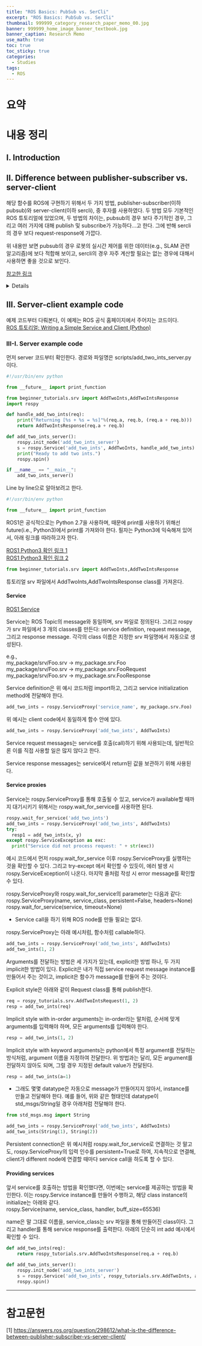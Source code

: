 ```yaml
---
title: "ROS Basics: PubSub vs. SerCli"
excerpt: "ROS Basics: PubSub vs. SerCli"
thumbnail: 999999_category_research_paper_memo_00.jpg
banner: 999999_home_image_banner_textbook.jpg
banner_caption: Research Memo
use_math: true
toc: true
toc_sticky: true
categories:
  - Studies
tags:
  - ROS
---
```


# 요약



# 내용 정리

## I. Introduction

## II. Difference between publisher-subscriber vs. server-client

해당 함수를 ROS에 구현하기 위해서 두 가지 방법, publisher-subscriber(이하 pubsub)와 server-client(이하 sercli), 중 후자를 사용하였다. 두 방법 모두 기본적인 ROS 튜토리얼에 있었으며, 두 방법의 차이는, pubsub의 경우 보다 주기적인 경우, 그리고 여러 가지에 대해 publish 및 subscribe가 가능하다...고 한다. 그에 반해 sercli의 경우 보다 request-response에 가깝다.

위 내용만 보면 pubsub의 경우 로봇의 실시간 제어를 위한 데이터(e.g., SLAM 관련 알고리즘)에 보다 적합해 보이고, sercli의 경우 자주 계산할 필요는 없는 경우에 대해서 사용하면 좋을 것으로 보인다.

[참고한 링크](https://answers.ros.org/question/298612/what-is-the-difference-between-publisher-subscriber-vs-server-client/)

<details>

<figure class="align-center" style="width: 300px">
<a href="/assets/images/study_notes/ROS/230809/230809_pubsub_vs_sercli_01_crop.png">
<img src="{{ site.url }}{{ site.baseurl }}/assets/images/study_notes/ROS/230809/230809_pubsub_vs_sercli_02_300.png" alt="">
</a>
</figure>
<figcaption>
백업용 웹페이지 스크린샷
</figcaption>

</details>

## III. Server-client example code

예제 코드부터 다뤄본다, 이 예제는 ROS 공식 홈페이지에서 주어지는 코드이다.<br>
[ROS 튜토리얼: Writing a Simple Service and Client (Python)](https://wiki.ros.org/ROS/Tutorials/WritingServiceClient%28python%29)

### III-I. Server example code

먼저 server 코드부터 확인한다. 경로와 파일명은  scripts/add_two_ints_server.py 이다.

``` python
#!/usr/bin/env python

from __future__ import print_function

from beginner_tutorials.srv import AddTwoInts,AddTwoIntsResponse
import rospy

def handle_add_two_ints(req):
    print("Returning [%s + %s = %s]"%(req.a, req.b, (req.a + req.b)))
    return AddTwoIntsResponse(req.a + req.b)

def add_two_ints_server():
    rospy.init_node('add_two_ints_server')
    s = rospy.Service('add_two_ints', AddTwoInts, handle_add_two_ints)
    print("Ready to add two ints.")
    rospy.spin()

if __name__ == "__main__":
    add_two_ints_server()
```

Line by line으로 알아보려고 한다.

``` python
#!/usr/bin/env python

from __future__ import print_function
```

ROS1은 공식적으로는 Python 2.7을 사용하며, 때문에 print를 사용하기 위해선 future(i.e., Python3)에서 print를 가져와야 한다. 필자는 Python3에 익숙해져 있어서, 아래 링크를 따라하고자 한다.

[ROS1 Python3 확인 링크 1](https://junk-research-note.tistory.com/10)<br>
[ROS1 Python3 확인 링크 2](https://bigdata-analyst.tistory.com/232)

``` python
from beginner_tutorials.srv import AddTwoInts,AddTwoIntsResponse
```
튜토리얼 srv 파일에서 AddTwoInts,AddTwoIntsResponse class를 가져온다.

#### Service

[ROS1 Service](https://wiki.ros.org/rospy/Overview/Services)

Service는 ROS Topic의 message와 동일하며, srv 파일로 정의된다. 그리고 rospy가 srv 파일에서 3 개의 classes를 만든다: service definition, request message, 그리고 response message. 각각의 class 이름은 지정한 srv 파일명에서 자동으로 생성된다.

e.g.,<br>
my_package/srv/Foo.srv → my_package.srv.Foo<br>
my_package/srv/Foo.srv → my_package.srv.FooRequest<br>
my_package/srv/Foo.srv → my_package.srv.FooResponse

Service definition은 위 예시 코드처럼 import하고, 그리고 service initialization method에 전달해야 한다.

``` python
add_two_ints = rospy.ServiceProxy('service_name', my_package.srv.Foo)
```

위 예시는 client code에서 동일하게 함수 안에 있다.

``` python
add_two_ints = rospy.ServiceProxy('add_two_ints', AddTwoInts)
```

Service request messages는 service를 호출(call)하기 위해 사용되는데, 일반적으론 이를 직접 사용할 일은 많지 않다고 한다.

Service response messages는 service에서 return된 값을 보관하기 위해 사용된다.

#### Service proxies

Service는 rospy.ServiceProxy를 통해 호출될 수 있고, service가 available할 때까지 대기시키기 위해서는 rospy.wait_for_service를 사용하면 된다.

``` python
rospy.wait_for_service('add_two_ints')
add_two_ints = rospy.ServiceProxy('add_two_ints', AddTwoInts)
try:
  resp1 = add_two_ints(x, y)
except rospy.ServiceException as exc:
  print("Service did not process request: " + str(exc))
```

예시 코드에서 먼저 rospy.wait_for_service 이후 rospy.ServiceProxy를 실행하는 것을 확인할 수 있다. 그리고 try-except 에서 확인할 수 있듯이, 에러 발생 시 rospy.ServiceException이 나온다. 마지막 줄처럼 작성 시 error message를 확인할 수 있다.

rospy.ServiceProxy와 rospy.wait_for_service의 parameter는 다음과 같다:<br>
rospy.ServiceProxy(name, service_class, persistent=False, headers=None)<br>
rospy.wait_for_service(service, timeout=None)

* Service call을 하기 위해 ROS node를 만들 필요는 없다.

rospy.ServiceProxy는 아래 예시처럼, 함수처럼 callable하다.

``` python
add_two_ints = rospy.ServiceProxy('add_two_ints', AddTwoInts)
add_two_ints(1, 2)
```

Arguments를 전달하는 방법은 세 가지가 있는데, explicit한 방법 하나, 두 가지 implicit한 방법이 있다. Explicit은 내가 직접 service request message instance를 만들어서 주는 것이고, implicit은 함수가 message를 만들어 주는 것이다.

Explicit style은 아래와 같이 Request class를 통해 publish한다.

``` python
req = rospy_tutorials.srv.AddTwoIntsRequest(1, 2)
resp = add_two_ints(req)
```

Implicit style with in-order arguments는 in-order라는 말처럼, 순서에 맞게 arguments를 입력해야 하며, 모든 arguments를 입력해야 한다.

``` python
resp = add_two_ints(1, 2)
```

Implicit style with keyword arguments는 python에서 특정 argument를 전달하는 방식처럼, argument 이름을 지정하여 전달한다. 위 방법과는 달리, 모든 argument를 전달하지 않아도 되며, 그럴 경우 지정된 default value가 전달된다.

``` python
resp = add_two_ints(a=1)
```

* 그래도 몇몇 datatype은 자동으로 message가 만들어지지 않아서, instance를 만들고 전달해야 한다. 예를 들어, 위와 같은 형태인데 datatype이 std_msgs/String일 경우 아래처럼 전달해야 한다.

``` python
from std_msgs.msg import String

add_two_ints = rospy.ServiceProxy('add_two_ints', AddTwoInts)
add_two_ints(String(1), String(2))
```

Persistent connection은 위 예시처럼 rospy.wait_for_service로 연결하는 것 말고도, rospy.ServiceProxy의 입력 인수를 persistent=True로 하여, 지속적으로 연결해, client가 different node에 연결할 때마다 service call을 하도록 할 수 있다.

#### Providing services

앞서 service를 호출하는 방법을 확인했다면, 이번에는 service를 제공하는 방법을 확인한다. 이는 rospy.Service instance를 만들어 수행하고, 해당 class instance의 initialize는 아래와 같다.<br>
rospy.Service(name, service_class, handler, buff_size=65536)

name은 말 그대로 이름을, service_class는 srv 파일을 통해 만들어진 class이다. 그리고 handler를 통해 service response를 출력한다. 아래의 단순히 int add 예시에서 확인할 수 있다.

``` python
def add_two_ints(req):
    return rospy_tutorials.srv.AddTwoIntsResponse(req.a + req.b)

def add_two_ints_server():
    rospy.init_node('add_two_ints_server')
    s = rospy.Service('add_two_ints', rospy_tutorials.srv.AddTwoInts, add_two_ints)
    rospy.spin()
```

- - -
# 참고문헌

<div class="tex2jax_ignore">

[1] https://answers.ros.org/question/298612/what-is-the-difference-between-publisher-subscriber-vs-server-client/

</div>
